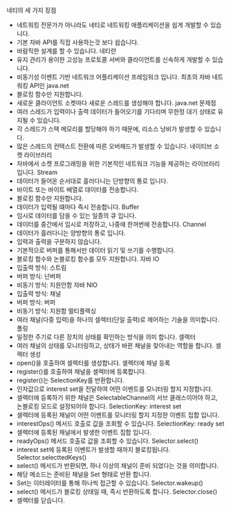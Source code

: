 네티의 세 가지 장점
- 네트워킹 전문가가 아니라도 네티로 네트워킹 애플리케이션을 쉽게 개발할 수 있습니다.
- 기본 자바 API를 직접 사용하는것 보다 쉽습니다.
- 바람직한 설계를 할 수 있습니다.
네티란
- 유지 관리가 용이한 고성능 프로토콜 서버와 클라이언트를 신속하게 개발할 수 있습니다.
- 비동기성 이벤트 기반 네트워크 어플리케이션 프레임워크 입니다.
최초의 자바 네트워킹 API인 java.net
- 블로킹 함수만 지원합니다.
- 새로운 클라이언트 소켓마다 새로운 스레드를 생성해야 합니다.
java.net 문제점
- 여러 스레드가 입력이나 출력 데이터가 들어오기를 기다리며 무한정 대기 상태로 유지될 수 있습니다.
- 각 스레드가 스택 메모리를 할당해야 하기 때문에, 리소스 낭비가 발생할 수 있습니다.
- 많은 스레드의 컨텍스트 전환에 따른 오버헤드가 발생할 수 있습니다.
네이티브 소켓 라이브러리
- 자바에서 소켓 프로그래밍을 위한 기본적인 네트워크 기능을 제공하는 라이브러리 입니다.
Stream
- 데이터가 들어온 순서대로 흘러다니는 단방향의 통로 입니다.
- 바이트 또는 바이트 배열로 데이터를 전송합니다.
- 블로킹 함수만 지원합니다.
- 데이터가 입력될 떄마다 즉시 전송합니다.
Buffer
- 임시로 데이터를 담을 수 있는 일종의 큐 입니다.
- 데이터를 중간에서 임시로 저장하고, 나중에 한꺼번에 전송합니다.
Channel
- 데이터가 흘러다니는 양방향의 통로 입니다.
- 입력과 출력을 구분하지 않습니다.
- 기본적으로 버퍼를 통해서만 데이터 읽기 및 쓰기를 수행합니다.
- 블로킹 함수와 논블로킹 함수를 모두 지원합니다.
자바 IO
- 입출력 방식: 스트림
- 버퍼 방식: 넌버퍼
- 비동기 방식: 지원안함
자바 NIO
- 입출력 방식: 채널
- 버퍼 방식: 버퍼
- 비동기 방식: 지원함
멀티플렉싱
- 여러 채널(다중 입력)을 하나의 셀렉터(단일 출력)로 제어하는 기술을 의미합니다.
폴링
- 일정한 주기로 다른 장치의 상태를 확인하는 방식을 의미 합니다.
셀렉터
- 여러 채널의 상태를 모니터링하고, 상태가 바뀐 채널을 찾아내는 역할을 합니다.
셀렉터 생성
- open()을 호출하여 셀렉터를 생성합니다.
셀렉터에 채널 등록
- register()를 호출하여 채널을 셀렉터에 등록합니다.
- register()는 SelectionKey를 반환합니다.
- 인자값으로 interest set을 전달하여 어떤 이벤트를 모니터링 할지 지정합니다.
- 셀렉터에 등록하기 위한 채널은 SelectableChannel의 서브 클래스이어야 하고, 논블로킹 모드로 설정되어야 합니다.
SelectionKey: interest set
- 셀렉터에 등록된 채널이 어떤 이벤트를 모니터링 할지 지정한 이벤트 집합 입니다.
- interestOps() 메서드 호출로 값을 조회할 수 있습니다.
SelectionKey: ready set
- 셀렉터에 등록된 채널에서 발생한 이벤트 집합 입니다.
- readyOps() 메서드 호출로 값을 조회할 수 있습니다.
Selector.select()
- interest set에 등록된 이벤트가 발생할 때까지 블로킹됩니다.
Selector.selecttedKeys()
- select() 메서드가 반환되면, 하나 이상의 채널이 준비 되었다는 것을 의미합니다.
- 해당 메소드는 준비된 채널을 Set<SelectionKey> 형태로 반환 합니다.
- Set<SelectionKey>는 이터레이터를 통해 하나씩 접근할 수 있습니다.
Selector.wakeup()
- select() 메서드가 블로킹 상태일 때, 즉시 반환하도록 합니다.
Selector.close()
- 셀렉터를 닫습니다.